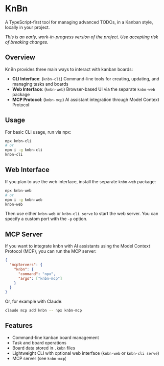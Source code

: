 # KnBn

A TypeScript-first tool for managing advanced TODOs, in a Kanban style, locally in your project.

_This is an early, work-in-progress version of the project. Use accepting risk of breaking changes._

## Overview

KnBn provides three main ways to interact with kanban boards:

- **CLI Interface**: (`knbn-cli`) Command-line tools for creating, updating, and managing tasks and boards
- **Web Interface**: (`knbn-web`) Browser-based UI via the separate `knbn-web` package  
- **MCP Protocol**: (`knbn-mcp`) AI assistant integration through Model Context Protocol

## Usage

For basic CLI usage, run via npx:

```bash
npx knbn-cli
# or
npm i -g knbn-cli
knbn-cli 
```

## Web Interface

If you plan to use the web interface, install the separate `knbn-web` package:

```bash
npx knbn-web
# or
npm i -g knbn-web
knbn-web 
```

Then use either `knbn-web` or `knbn-cli serve` to start the web server.
You can specify a custom port with the `-p` option.

## MCP Server

If you want to integrate knbn with AI assistants using the Model Context Protocol (MCP), you can run the MCP server:

```json
{
  "mcpServers": {
    "knbn": {
      "command": "npx",
      "args": ["knbn-mcp"]
    }
  }
}
```

Or, for example with Claude:
```bash
claude mcp add knbn -- npx knbn-mcp
```

## Features

- Command-line kanban board management
- Task and board operations
- Board data stored in `.knbn` files
- Lightweight CLI with optional web interface (`knbn-web` or `knbn-cli serve`)
- MCP server (see `knbn-mcp`)